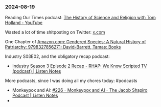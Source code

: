 ### 2024-08-19

Reading Our Times podcast: [The History of Science and Religion with Tom Holland - YouTube](https://www.youtube.com/watch?v=ojq4S0gjxsk)

Wasted a lot of time shitposting on Twitter: [x.com](https://x.com/search?q=from%3Adebugjois%20since%3A2024-08-19%20until%3A2024-08-20&src=typed_query)

One Chapter of [Amazon.com: Gendered Species: A Natural History of Patriarchy: 9798327856271: David-Barrett, Tamas: Books](https://www.amazon.com/Gendered-Species-Natural-History-Patriarchy/dp/B0D7T8P4F4) 

Industry S03E02, and the obligatory recap podcast:
* [Industry Season 3 Episode 2 Recap - RHAP: We Know Scripted TV (podcast) | Listen Notes](https://www.listennotes.com/podcasts/rhap-we-know/industry-season-3-episode-2-AYHRzvSVJPb/)

More podcasts, since I was doing all my chores today: #podcasts 

* Monkeypox and AI: [#226 - Monkeypox and AI - The Jacob Shapiro Podcast | Listen Notes](https://lnns.co/D6GrLwUuOFx)
* 







